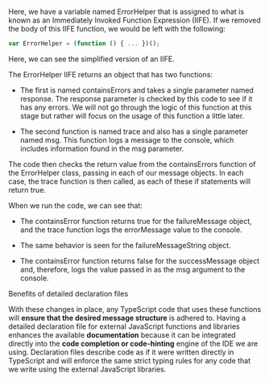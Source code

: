 Here, we have a variable named ErrorHelper that is assigned to what is known as an Immediately Invoked Function Expression (IIFE). If we removed the body of this IIFE function, we would be left with the following:

```js
var ErrorHelper = (function () { ... })(); 
```

Here, we can see the simplified version of an IIFE.

The ErrorHelper IIFE returns an object that has two functions:

- The first is named containsErrors and takes a single parameter named response. The response parameter is checked by this code to see if it has any errors. We will not go through the logic of this function at this stage but rather will focus on the usage of this function a little later.

- The second function is named trace and also has a single parameter named msg. This function logs a message to the console, which includes information found in the msg parameter.

The code then checks the return value from the containsErrors function of the ErrorHelper class, passing in each of our message objects. In each case, the trace function is then called, as each of these if statements will return true.

When we run the code, we can see that:

- The containsError function returns true for the failureMessage object, and the trace function logs the errorMessage value to the console.

- The same behavior is seen for the failureMessageString object.

- The containsError function returns false for the successMessage object and, therefore, logs the value passed in as the msg argument to the console.


Benefits of detailed declaration files

With these changes in place, any TypeScript code that uses these functions will **ensure that the desired message structure** is adhered to. Having a detailed declaration file for external JavaScript functions and libraries enhances the available **documentation** because it can be integrated directly into the **code completion or code-hinting** engine of the IDE we are using. Declaration files describe code as if it were written directly in TypeScript and will enforce the same strict typing rules for any code that we write using the external JavaScript libraries.